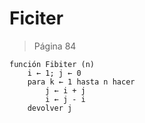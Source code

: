 # Ficiter

> Página 84

```pseudo
función Fibiter (n)
    i ← 1; j ← 0
    para k ← 1 hasta n hacer
        j ← i + j
        i ← j - i
    devolver j
```
